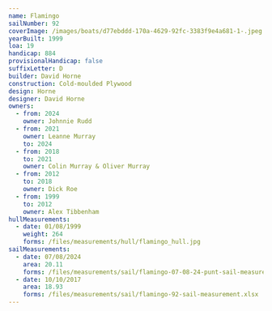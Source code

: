 ```yaml
---
name: Flamingo
sailNumber: 92
coverImage: /images/boats/d77ebddd-170a-4629-92fc-3383f9e4a681-1-.jpeg
yearBuilt: 1999
loa: 19
handicap: 884
provisionalHandicap: false
suffixLetter: D
builder: David Horne
construction: Cold-moulded Plywood
design: Horne
designer: David Horne
owners:
  - from: 2024
    owner: Johnnie Rudd
  - from: 2021
    owner: Leanne Murray
    to: 2024
  - from: 2018
    to: 2021
    owner: Colin Murray & Oliver Murray
  - from: 2012
    to: 2018
    owner: Dick Roe
  - from: 1999
    to: 2012
    owner: Alex Tibbenham
hullMeasurements:
  - date: 01/08/1999
    weight: 264
    forms: /files/measurements/hull/flamingo_hull.jpg
sailMeasurements:
  - date: 07/08/2024
    area: 20.11
    forms: /files/measurements/sail/flamingo-07-08-24-punt-sail-measuremment-spreadsheet-04.xlsx
  - date: 10/10/2017
    area: 18.93
    forms: /files/measurements/sail/flamingo-92-sail-measurement.xlsx
---
```

